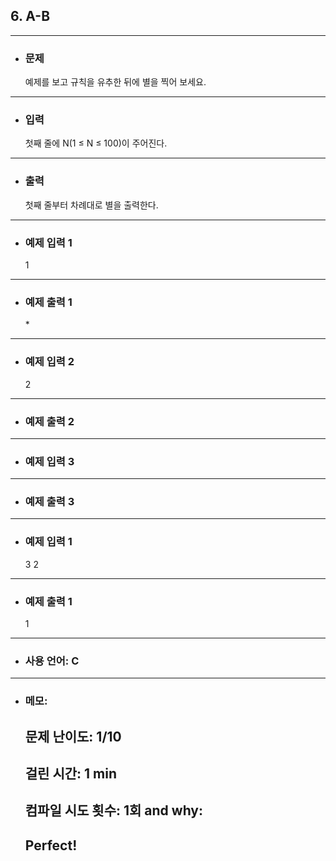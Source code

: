 ## 6. A-B

---

- ### 문제

  예제를 보고 규칙을 유추한 뒤에 별을 찍어 보세요.
  
---


- ### 입력

  첫째 줄에 N(1 ≤ N ≤ 100)이 주어진다.
---

- ### 출력

  첫째 줄부터 차례대로 별을 출력한다.

---
 
- ### 예제 입력 1 

  1

---

- ### 예제 출력 1 

  \*

---

- ### 예제 입력 2

  2 

---

- ### 예제 출력 2

  
  

---

- ### 예제 입력 3 

  

---

- ### 예제 출력 3 

  

---

- ### 예제 입력 1 

  3 2

---

- ### 예제 출력 1 

  1

---

- ### 사용 언어: C

---

- ### 메모:

  ## 문제 난이도: 1/10
  ## 걸린 시간: 1 min
  ## 컴파일 시도 횟수: 1회 and why:
  ## Perfect!
  
